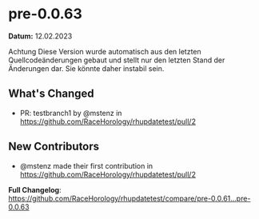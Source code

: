 # pre-0.0.63

**Datum:** 12.02.2023

Achtung Diese Version wurde automatisch aus den letzten Quellcodeänderungen gebaut und stellt nur den letzten Stand der Änderungen dar. Sie könnte daher instabil sein.

## What's Changed
* PR: testbranch1 by @mstenz in https://github.com/RaceHorology/rhupdatetest/pull/2

## New Contributors
* @mstenz made their first contribution in https://github.com/RaceHorology/rhupdatetest/pull/2

**Full Changelog**: https://github.com/RaceHorology/rhupdatetest/compare/pre-0.0.61...pre-0.0.63